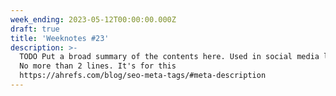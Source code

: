 ```yaml
---
week_ending: 2023-05-12T00:00:00.000Z
draft: true
title: 'Weeknotes #23'
description: >-
  TODO Put a broad summary of the contents here. Used in social media links etc.
  No more than 2 lines. It's for this
  https://ahrefs.com/blog/seo-meta-tags/#meta-description
---
```



